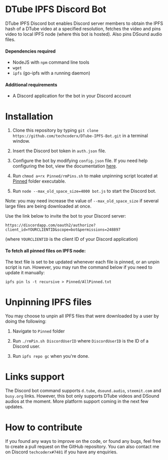 # DTube IPFS Discord Bot

DTube IPFS Discord bot enables Discord server members to obtain the IPFS hash of a DTube video at a specified resolution, fetches the video and pins video to local IPFS node (where this bot is hosted). Also pins DSound audio files.

#### Dependencies required

* NodeJS with `npm` command line tools
* `wget`
* `ipfs` (go-ipfs with a running daemon)

#### Additional requirements

* A Discord application for the bot in your Discord account

# Installation

1. Clone this repository by typing `git clone https://github.com/techcoderx/DTube-IPFS-Bot.git` in a terminal window.

2. Insert the Discord bot token in `auth.json` file.

3. Configure the bot by modifying `config.json` file. If you need help configuring the bot, view the documentation [here](https://github.com/techcoderx/DTube-IPFS-Bot/blob/master/ConfigDocs.md).

4. Run `chmod a+rx Pinned/rmPins.sh` to make unpinning script located at [Pinned](https://github.com/techcoderx/DTube-IPFS-Bot/tree/master/Pinned) folder executable.

5. Run `node --max_old_space_size=4000 bot.js` to start the Discord bot.

Note: you may need increase the value of `--max_old_space_size` if several large files are being downloaded at once.

Use the link below to invite the bot to your Discord server:

`https://discordapp.com/oauth2/authorize?client_id=YOURCLIENTID&scope=bot&permissions=248897`

(where `YOURCLIENTID` is the client ID of your Discord application)

#### To fetch all pinned files on IPFS node:

The text file is set to be updated whenever each file is pinned, or an unpin script is run. However, you may run the command below if you need to update it manually:

`ipfs pin ls -t recursive > Pinned/AllPinned.txt`

# Unpinning IPFS files

You may choose to unpin all IPFS files that were downloaded by a user by doing the following:

1. Navigate to `Pinned` folder

2. Run `./rmPin.sh DiscordUserID` where `DiscordUserID` is the ID of a Discord user.

3. Run `ipfs repo gc` when you're done.

# Links support

The Discord bot command supports `d.tube`, `dsound.audio`, `steemit.com` and `busy.org` links. However, this bot only supports DTube videos and DSound audios at the moment. More platform support coming in the next few updates.

# How to contribute

If you found any ways to improve on the code, or found any bugs, feel free to create a pull request on the GitHub repository. You can also contact me on Discord `techcoderx#7481` if you have any enquiries.
